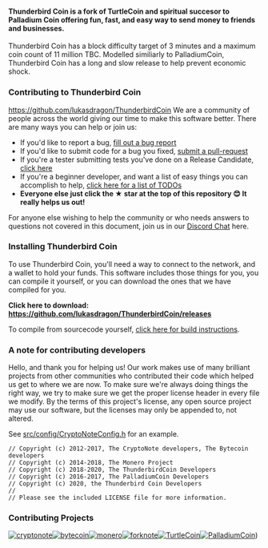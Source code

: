 
#### Thunderbird Coin is a fork of TurtleCoin and spiritual succesor to Palladium Coin offering fun, fast, and easy way to send money to friends and businesses.
Thunderbird Coin has a block difficulty target of 3 minutes and a maximum coin count of 11 million TBC. Modelled similiarly to PalladiumCoin, Thunderbird Coin has a long and slow release to help prevent economic shock.  

### Contributing to Thunderbird Coin
https://github.com/lukasdragon/ThunderbirdCoin
We are a community of people across the world giving our time to make this software better. There are many ways you can help or join us:

-   If you'd like to report a bug, [fill out a bug report](https://github.com/lukasdragon/ThunderbirdCoin/issues/new?template=bug_report.md)
-   If you'd like to submit code for a bug you fixed, [submit a pull-request](https://github.com/lukasdragon/ThunderbirdCoin/compare)
-   If you're a tester submitting tests you've done on a Release Candidate, [click here](https://github.com/lukasdragon/ThunderbirdCoin/issues/new?template=release-candidate.md)
-   If you're a beginner developer, and want a list of easy things you can accomplish to help, [click here for a list of TODOs](https://github.com/lukasdragon/ThunderbirdCoin/labels/GOOD%20FIRST%20ISSUE)
-   **Everyone else just click the ★ star at the top of this repository 😊 It really helps us out!**

For anyone else wishing to help the community or who needs answers to questions not covered in this document, join us in our [Discord Chat](https://discord.gg/uzuvPp3) here.

### Installing Thunderbird Coin

To use Thunderbird Coin, you'll need a way to connect to the network, and a wallet to hold your funds. This software includes those things for you, you can compile it yourself, or you can download the ones that we have compiled for you.

**Click here to download: https://github.com/lukasdragon/ThunderbirdCoin/releases**

To compile from sourcecode yourself, [click here for build instructions](https://github.com/lukasdragon/ThunderbirdCoin/blob/master/COMPILE.md).

### A note for contributing developers

Hello, and thank you for helping us! Our work makes use of many brilliant projects from other communities who contributed their code which helped us get to where we are now. To make sure we're always doing things the right way, we try to make sure we get the proper license header in every file we modify. By the terms of this project's license, any open source project may use our software, but the licenses may only be appended to, not altered. 

See [src/config/CryptoNoteConfig.h](https://github.com/lukasdragon/ThunderbirdCoin/commit/28cfef2575f2d767f6e512f2a4017adbf44e610e) for an example.

```
// Copyright (c) 2012-2017, The CryptoNote developers, The Bytecoin developers
// Copyright (c) 2014-2018, The Monero Project
// Copyright (c) 2018-2020, The ThunderbirdCoin Developers
// Copyright (c) 2016-2017, The PalladiumCoin Developers 
// Copyright (c) 2020, the Thunderbird Coin Developers
//
// Please see the included LICENSE file for more information.
```

### Contributing Projects

[![cryptonote](https://user-images.githubusercontent.com/34389545/72484723-d84bf700-37ca-11ea-812e-e24cd7bf9fca.png)](https://cryptonote.org/)[![bytecoin](https://user-images.githubusercontent.com/34389545/72484467-ef3e1980-37c9-11ea-903d-3d1266e9c4c2.png)](https://bytecoin.org/)[![monero](https://user-images.githubusercontent.com/34389545/72484448-e0576700-37c9-11ea-934a-15a7d9231709.png)](https://web.getmonero.org/)[![forknote](https://user-images.githubusercontent.com/34389545/72484430-d59cd200-37c9-11ea-8529-e06ae2426dca.png)](http://forknote.net/)[![TurtleCoin](https://user-images.githubusercontent.com/34389545/72484404-c0c03e80-37c9-11ea-8754-0b5a8e797965.png)](https://TurtleCoin.lol)[![PalladiumCoin](https://avatars1.githubusercontent.com/u/28665230?s=200&v=4)](https://palladiumco1n.github.io/))
